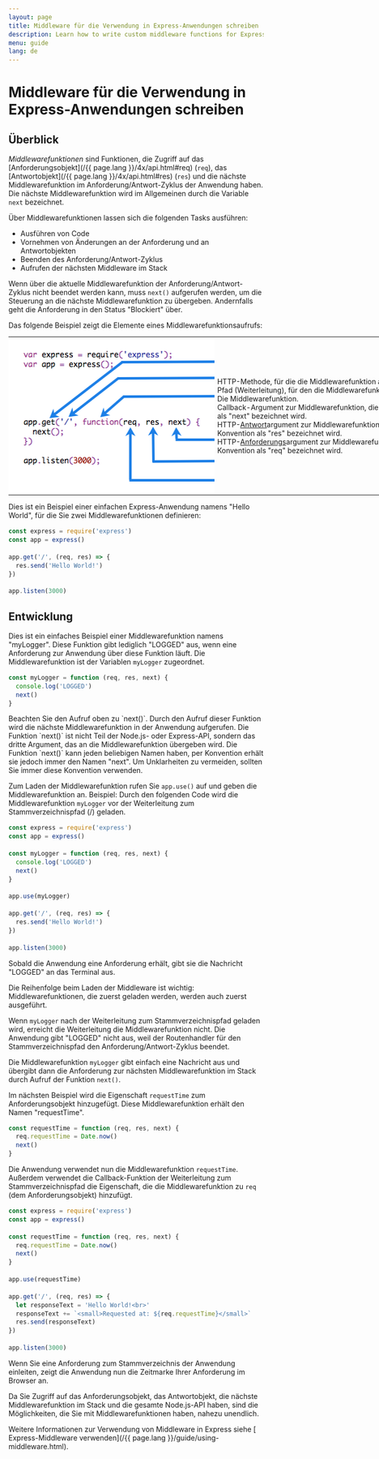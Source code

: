 ```yaml
---
layout: page
title: Middleware für die Verwendung in Express-Anwendungen schreiben
description: Learn how to write custom middleware functions for Express.js applications, including examples and best practices for enhancing request and response handling.
menu: guide
lang: de
---
```


# Middleware für die Verwendung in Express-Anwendungen schreiben

<h2>Überblick</h2>

*Middlewarefunktionen* sind Funktionen, die Zugriff auf das [Anforderungsobjekt](/{{ page.lang }}/4x/api.html#req) (`req`), das [Antwortobjekt](/{{ page.lang }}/4x/api.html#res) (`res`) und die nächste Middlewarefunktion im Anforderung/Antwort-Zyklus der Anwendung haben. Die nächste Middlewarefunktion wird im Allgemeinen durch die Variable `next` bezeichnet.

Über Middlewarefunktionen lassen sich die folgenden Tasks ausführen:

* Ausführen von Code
* Vornehmen von Änderungen an der Anforderung und an Antwortobjekten
* Beenden des Anforderung/Antwort-Zyklus
* Aufrufen der nächsten Middleware im Stack

Wenn über die aktuelle Middlewarefunktion der Anforderung/Antwort-Zyklus nicht beendet werden kann, muss `next()` aufgerufen werden, um die Steuerung an die nächste Middlewarefunktion zu übergeben. Andernfalls geht die Anforderung in den Status "Blockiert" über.

Das folgende Beispiel zeigt die Elemente eines Middlewarefunktionsaufrufs:

<table style="padding: 0; border: 0; width: 960px; margin-bottom: 10px;">
<tr><td style="margin: 0; padding: 0px; border: 0; width: 410px;">
<img src="/images/express-mw.png" style="margin: 0px; padding: 0px; width: 410px; height: 308px;" />
</td>
<td style="margin: 0; padding: 0 0 0 5px; border: 0; width: 550px;">
<div class="callout" id="callout1">HTTP-Methode, für die die Middlewarefunktion angewendet wird.</div>

<div class="callout" id="callout2">Pfad (Weiterleitung), für den die Middlewarefunktion angewendet wird.</div>

<div class="callout" id="callout3">Die Middlewarefunktion.</div>

<div class="callout" id="callout4">Callback-Argument zur Middlewarefunktion, die nach der geltenden Konvention als "next" bezeichnet wird.</div>

<div class="callout" id="callout5">HTTP-<a href="../4x/api.html#res">Antwort</a>argument zur Middlewarefunktion, die nach der geltenden Konvention als "res" bezeichnet wird.</div>

<div class="callout" id="callout6">HTTP-<a href="../4x/api.html#req">Anforderungs</a>argument zur Middlewarefunktion, die nach der geltenden Konvention als "req" bezeichnet wird.</div>
</td></tr>
</table>

Dies ist ein Beispiel einer einfachen Express-Anwendung namens "Hello World", für die Sie zwei Middlewarefunktionen definieren:

```js
const express = require('express')
const app = express()

app.get('/', (req, res) => {
  res.send('Hello World!')
})

app.listen(3000)
```

<h2>Entwicklung</h2>

Dies ist ein einfaches Beispiel einer Middlewarefunktion namens "myLogger". Diese Funktion gibt lediglich "LOGGED" aus, wenn eine Anforderung zur Anwendung über diese Funktion läuft. Die Middlewarefunktion ist der Variablen `myLogger` zugeordnet.

```js
const myLogger = function (req, res, next) {
  console.log('LOGGED')
  next()
}
```

<div class="doc-box doc-notice" markdown="1">
Beachten Sie den Aufruf oben zu `next()`. Durch den Aufruf dieser Funktion wird die nächste Middlewarefunktion in der Anwendung aufgerufen. Die Funktion `next()` ist nicht Teil der Node.js- oder Express-API, sondern das dritte Argument, das an die Middlewarefunktion übergeben wird. Die Funktion `next()` kann jeden beliebigen Namen haben, per Konvention erhält sie jedoch immer den Namen "next". Um Unklarheiten zu vermeiden, sollten Sie immer diese Konvention verwenden.
</div>


Zum Laden der Middlewarefunktion rufen Sie `app.use()` auf und geben die Middlewarefunktion an. Beispiel: Durch den folgenden Code wird die Middlewarefunktion `myLogger` vor der Weiterleitung zum Stammverzeichnispfad (/) geladen.

```js
const express = require('express')
const app = express()

const myLogger = function (req, res, next) {
  console.log('LOGGED')
  next()
}

app.use(myLogger)

app.get('/', (req, res) => {
  res.send('Hello World!')
})

app.listen(3000)
```

Sobald die Anwendung eine Anforderung erhält, gibt sie die Nachricht "LOGGED" an das Terminal aus.

Die Reihenfolge beim Laden der Middleware ist wichtig: Middlewarefunktionen, die zuerst geladen werden, werden auch zuerst ausgeführt.

Wenn `myLogger` nach der Weiterleitung zum Stammverzeichnispfad geladen wird, erreicht die Weiterleitung die Middlewarefunktion nicht. Die Anwendung gibt "LOGGED" nicht aus, weil der Routenhandler für den Stammverzeichnispfad den Anforderung/Antwort-Zyklus beendet.

Die Middlewarefunktion `myLogger` gibt einfach eine Nachricht aus und übergibt dann die Anforderung zur nächsten Middlewarefunktion im Stack durch Aufruf der Funktion `next()`.

Im nächsten Beispiel wird die Eigenschaft `requestTime` zum Anforderungsobjekt hinzugefügt. Diese Middlewarefunktion erhält den Namen "requestTime".

```js
const requestTime = function (req, res, next) {
  req.requestTime = Date.now()
  next()
}
```

Die Anwendung verwendet nun die Middlewarefunktion `requestTime`. Außerdem verwendet die Callback-Funktion der Weiterleitung zum Stammverzeichnispfad die Eigenschaft, die die Middlewarefunktion zu `req` (dem Anforderungsobjekt) hinzufügt.

```js
const express = require('express')
const app = express()

const requestTime = function (req, res, next) {
  req.requestTime = Date.now()
  next()
}

app.use(requestTime)

app.get('/', (req, res) => {
  let responseText = 'Hello World!<br>'
  responseText += `<small>Requested at: ${req.requestTime}</small>`
  res.send(responseText)
})

app.listen(3000)
```
Wenn Sie eine Anforderung zum Stammverzeichnis der Anwendung einleiten, zeigt die Anwendung nun die Zeitmarke Ihrer Anforderung im Browser an.

Da Sie Zugriff auf das Anforderungsobjekt, das Antwortobjekt, die nächste Middlewarefunktion im Stack und die gesamte Node.js-API haben, sind die Möglichkeiten, die Sie mit Middlewarefunktionen haben, nahezu unendlich.

Weitere Informationen zur Verwendung von Middleware in Express siehe [ Express-Middleware verwenden](/{{ page.lang }}/guide/using-middleware.html).

